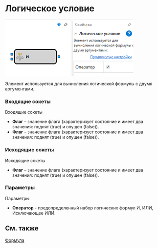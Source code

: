 # Логическое условие

![Designer The logical condition 00](../../../../../../images/designer_logical_condition_00.png)

Элемент используется для вычисления логической формулы с двумя аргументами.

### Входящие сокеты

Входящие сокеты

- **Флаг** – значение флага (характеризует состояние и имеет два значения: поднят (true) и опущен (false)).
- **Флаг** – значение флага (характеризует состояние и имеет два значения: поднят (true) и опущен (false)).

### Исходящие сокеты

Исходящие сокеты

- **Флаг** – значение флага (характеризует состояние и имеет два значения: поднят (true) и опущен (false)).

### Параметры

Параметры

- **Оператор** \- предопределенный набор логических формул И, ИЛИ, Исключающее ИЛИ.

## См. также

[Формула](formula.md)
